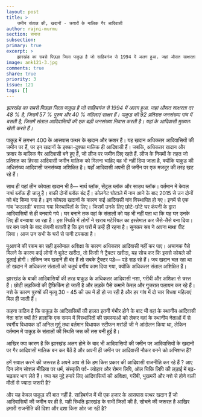 ```yaml
---
layout: post
title: >
    जमीन संताल की, खदानों - क्रशरों के मालिक गैर आदिवासी
author: rajni-murmu
section: समाज
subsection:
primary: true
excerpt: >
    झारखंड का सबसे पिछड़ा जिला पाकुड़ है जो साहिबगंज से 1994 में अलग हुआ. जहां औसत साक्षरता दर 48 % है, जिसमें 57 % पुरुष और 40 % महिलाएं साक्षर हैं। पाकुड़ की 92 प्रतिशत जनसंख्या गांव में बसती है, जिसमें संताल आदिवासियों की एक बड़ी जनसंख्या निवास करती है। यहां के आदिवासी मुख्यतः खेती करते हैं।
image: ank121-3.jpg
comments: true
share: true
priority: 3
issue: 121
tags: []
---
```

*झारखंड का सबसे पिछड़ा जिला पाकुड़ है जो साहिबगंज से 1994 में अलग हुआ. जहां औसत साक्षरता दर 48 % है, जिसमें 57 % पुरुष और 40 % महिलाएं साक्षर हैं। पाकुड़ की 92 प्रतिशत जनसंख्या गांव में बसती है, जिसमें संताल आदिवासियों की एक बड़ी जनसंख्या निवास करती है। यहां के आदिवासी मुख्यतः खेती करते हैं।*

पाकुड़ में लगभग 400 के आसपास पत्थर के खदान और क्रशर हैं। यह खदान अधिकतर आदिवासियों की जमीन पर हैं, पर इन खदानों के इक्का-दुक्का मालिक ही आदिवासी हैं। जबकि, अधिकतर खदान और क्रशर के मालिक गैर आदिवासी बने हुए हैं, जो लीज पर जमीन लिए रहते हैं. लीज के नियमों के तहत जो प्रतिशत का हिस्सा आदिवासी जमीन मालिक को मिलना चाहिए वह भी नहीं दिया जाता है, क्योंकि पाकुड़ की अधिसंख्य आदिवासी जनसंख्या अशिक्षित है। यहाँ आदिवासी अपनी ही जमीन पर एक मजदूर की तरह खट रहे हैं।

साथ ही यहां तीन कोयला खदान भी है— नार्थ ब्लॉक, सेंट्रल ब्लॉक और साउथ ब्लॉक। वर्तमान में केवल नार्थ ब्लॉक ही चालू है। बाकी दोनों ब्लॉक बंद हैं। कोलगेट घोटाले में नाम आने के बाद 2015 से उन दोनों को बंद किया गया है। इन कोयला खदानों के कारण कई आदिवासी गांव विस्थापित हो गए। इनमें से एक गांव 'कठलडी' बसाया गया विस्थापितों के लिए। जिसमें उनके लिए छोटे-छोटे घर कंपनी के द्वारा आदिवासियों से ही बनवाये गये। घर बनाने तक वहां के संतालों को यह भी नहीं पता था कि यह घर उनके लिए ही बनवाया जा रहा है। इस स्थिति में लोगों ने खराब मटेरियल का इस्तेमाल कर जैसे-तैसे बना दिया। घर बन जाने के बाद कंपनी बताती है कि इन घरों में उन्हें ही रहना है। सुनकर सब ने अपना माथा पीट लिया। आज उन सभी के घरों से पानी टपकता है।

मुआवजे की रकम का सही इस्तेमाल अशिक्षा के कारण अधिकतर आदिवासी नहीं कर पाए। अचानक पैसे मिलने के कारण कई लोगों ने बुलेट खरीदा, तो किसी ने ट्रैक्टर खरीदा, यह सोच कर कि इससे कोयले की ढुलाई होगी। लेकिन जब खदानें ही बंद हैं तो सबके ट्रैक्टर पड़े— पड़े सड़ रहे हैं। जब खदान चल रहा था तो खदान में अधिकतर संतालों को चतुर्थ वर्गीय काम दिया गया, क्योंकि अधिकतर संताल अशिक्षित हैं।

झारखंड के बाकी आदिवासियों की तरह पाकुड़ के अधिकतर आदिवासी नशा, गरीबी और अशिक्षा से त्रस्त हैं। छोटी लड़कियों की ट्रैफिकिंग हो जाती है और लड़के पैसे कमाने केरल और गुजरात पलायन कर रहे हैं। नशे के कारण पुरुषों की मृत्यु 30 - 45 की उम्र में ही हो जा रही है और हर गांव में दो चार विधवा महिलाएं मिल ही जाती हैं।

कहना कठिन है कि पाकुड़ के आदिवासियों की हालत इतनी गंभीर होने के बाद भी वहां के स्थानीय आदिवासी नेता शांत क्यों है? हालांकि एक समय में विस्थापितों की समस्याओं को लेकर वहां के स्थानीय नेताओं में से स्वर्गीय  विधायक डॉ अनिल मुर्मू तथा वर्तमान  विधायक स्टीफन मरांडी जी ने आंदोलन किया था, लेकिन वर्तमान में पाकुड़ के संतालों की स्थिति जस की तस बनी हुई है।

आखिर क्या कारण है कि झारखंड अलग होने के बाद भी आदिवासियों की जमीन पर आदिवासियों के खदानों पर  गैर आदिवासी मालिक बन कर बैठें है और अपनी ही जमीन पर आदिवासी नौकर बनने को अभिशप्त हैं?

हमें सवाल करने की जरूरत है अपने आप से कि हम किस प्रकार की आदिवासी राजनीति कर रहे हैं ? आए दिन लोग सोशल मीडिया पर धर्म, संस्कृति पर्व- त्योहार और रोमन लिपि, ऑल चिकि लिपि की लड़ाई में बढ़-चढ़कर भाग लेते हैं। क्या यह मुद्दे हमारे लिए आदिवासियों की अशिक्षा, गरीबी, भुखमरी और नशे से होने वाली मौतों से ज्यादा जरूरी है?

और यह केवल पाकुड़ की बात नहीं है. साहिबगंज में भी एक हजार के आसपास पत्थर खदान हैं जो आदिवासियों की जमीन पर ही है. यही स्थिति झारखंड के सभी जिलों की है. सोचने की जरूरत है आखिर हमारी राजनीति की दिशा और दशा किस ओर जा रही है?
